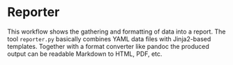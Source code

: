
# Reporter

   This workflow shows the gathering and formatting of data into a report. The
   tool `reporter.py` basically combines YAML data files with Jinja2-based
   templates. Together with a format converter like pandoc the produced output
   can be readable Markdown to HTML, PDF, etc.


